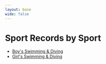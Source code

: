 ```yaml
---
layout: base
wide: false
---
```


# Sport Records by Sport

- [Boy's Swimming & Diving](./boys-swimming-and-diving)
- [Girl's Swimming & Diving](./girls-swimming-and-diving)
